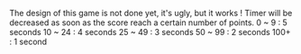 The design of this game is not done yet, it's ugly, but it works !
Timer will be decreased as soon as the score reach a certain number of points.
0 ~ 9 : 5 seconds
10 ~ 24 : 4 seconds
25 ~ 49 : 3 seconds
50 ~ 99 : 2 seconds
100+ : 1 second
